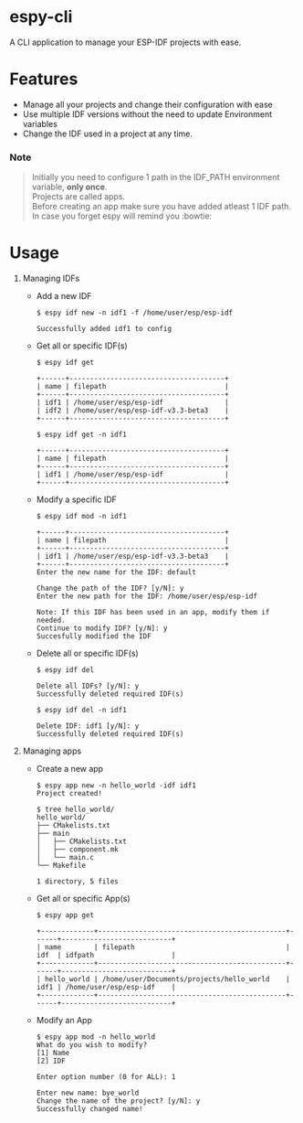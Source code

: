# espy-cli
A CLI application to manage your ESP-IDF projects with ease.

# Features
* Manage all your projects and change their configuration with ease
* Use multiple IDF versions without the need to update Environment variables
* Change the IDF used in a project at any time.

### Note
> Initially you need to configure 1 path in the IDF_PATH environment variable, **only once**.<br>
> Projects are called apps.<br>
> Before creating an app make sure you have added atleast 1 IDF path.<br>
> In case you forget espy will remind you :bowtie:

# Usage
1. Managing IDFs
    * Add a new IDF
        ```
        $ espy idf new -n idf1 -f /home/user/esp/esp-idf

        Successfully added idf1 to config
        ```

    * Get all or specific IDF(s)
        ```
        $ espy idf get

        +------+--------------------------------------+
        | name | filepath                             |
        +------+--------------------------------------+
        | idf1 | /home/user/esp/esp-idf               |
        | idf2 | /home/user/esp/esp-idf-v3.3-beta3    |
        +------+--------------------------------------+
        ```


        ```
        $ espy idf get -n idf1

        +------+--------------------------------------+
        | name | filepath                             |
        +------+--------------------------------------+
        | idf1 | /home/user/esp/esp-idf               |
        +------+--------------------------------------+
        ```

    * Modify a specific IDF
        ```
        $ espy idf mod -n idf1

        +------+--------------------------------------+
        | name | filepath                             |
        +------+--------------------------------------+
        | idf1 | /home/user/esp/esp-idf-v3.3-beta3    |
        +------+--------------------------------------+
        Enter the new name for the IDF: default

        Change the path of the IDF? [y/N]: y
        Enter the new path for the IDF: /home/user/esp/esp-idf

        Note: If this IDF has been used in an app, modify them if needed.
        Continue to modify IDF? [y/N]: y
        Succesfully modified the IDF
        ```

    * Delete all or specific IDF(s)
        ```
        $ espy idf del

        Delete all IDFs? [y/N]: y
        Successfully deleted required IDF(s)
        ```

        ```
        $ espy idf del -n idf1

        Delete IDF: idf1 [y/N]: y
        Successfully deleted required IDF(s)
        ```

2. Managing apps
   * Create a new app
      ```
      $ espy app new -n hello_world -idf idf1
      Project created!
      
      $ tree hello_world/
      hello_world/
      ├── CMakelists.txt
      ├── main
      │   ├── CMakelists.txt
      │   ├── component.mk
      │   └── main.c
      └── Makefile

      1 directory, 5 files
      ```
      
   * Get all or specific App(s)
      ```
      $ espy app get
      
      +-------------+----------------------------------------------+------+---------------------------+
      | name        | filepath                                     | idf  | idfpath                   |
      +-------------+----------------------------------------------+------+---------------------------+
      | hello_world | /home/user/Documents/projects/hello_world    | idf1 | /home/user/esp/esp-idf    |
      +-------------+----------------------------------------------+------+---------------------------+
      ```
      
   * Modify an App
      ```
      $ espy app mod -n hello_world
      What do you wish to modify?
      [1] Name
      [2] IDF

      Enter option number (0 for ALL): 1

      Enter new name: bye_world
      Change the name of the project? [y/N]: y
      Successfully changed name!
      ```
      
